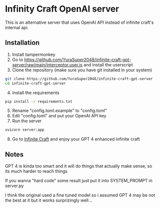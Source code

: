 # Infinity Craft OpenAI server
This is an alternative server that uses OpenAI API instead of infinite craft's internal api.

## Installation
1. Install tampermonkey
2. Go to https://github.com/YuraSuper2048/infinite-craft-gpt-server/raw/main/interceptor.user.js and install the userscript
3. Clone the repository (make sure you have git installed in your system)
```sh
git clone https://github.com/YuraSuper2048/infinite-craft-gpt-server
cd infinite-craft-gpt-server
```
4. Install the requirements
```sh
pip install -r requirements.txt
```
5. Rename "config.toml.example" to "config.toml"
6. Edit "config.toml" and put your OpenAI API key
7. Run the server
```sh
uvicorn server:app
```
8. Go to [Infinite Craft](https://neal.fun/infinite-craft/) and enjoy your GPT 4 enhanced infinite craft

## Notes
GPT 4 is kinda too smart and it will do things that actually make sense, so its much harder to reach things

If you wanna "hard code" some result just put it into SYSTEM_PROMPT in server.py

I think the original used a fine tuned model so i assumed GPT 4 may be not the best at it but it works surprizingly well...